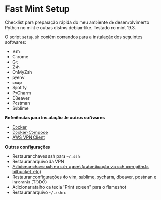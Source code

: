 

# Fast Mint Setup

Checklist para preparação rápida do meu ambiente de desenvolvimento Python no mint e outras distros debian-like. Testado no mint 19.3.

O script `setup.sh` contém comandos para a instalação dos seguintes softwares:
- Vim
- Chrome
- Git
- Zsh
- OhMyZsh
- pyenv
- snap
- Spotify
- PyCharm
- DBeaver
- Postman
- Sublime

**Referências para instalação de outros softwares**
- [Docker](https://www.digitalocean.com/community/tutorials/how-to-install-and-use-docker-on-ubuntu-18-04)
- [Docker-Compose](https://www.digitalocean.com/community/tutorials/how-to-install-docker-compose-on-ubuntu-18-04-pt)
- [AWS VPN Client](https://docs.aws.amazon.com/vpn/latest/clientvpn-user/client-vpn-connect-linux.html#client-vpn-connect-linux-install)

**Outras configurações**
- Restaurar chaves ssh para `~/.ssh`
- Restaurar arquivo da VPN
- [Adicionar chave ssh no ssh-agent (autenticação via ssh com github, bitbucket, etc)](https://help.github.com/pt/enterprise/2.17/user/github/authenticating-to-github/generating-a-new-ssh-key-and-adding-it-to-the-ssh-agent)
- Restaurar configurações do vim, sublime, pycharm, dbeaver, postman e insomnia (TODO)
- Adicionar atalho da tecla "Print screen" para o flameshot
- Restaurar arquivo `~/.zshrc`
